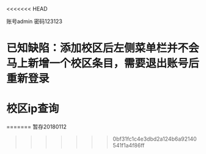 <<<<<<< HEAD

账号admin
密码123123

已知缺陷：添加校区后左侧菜单栏并不会马上新增一个校区条目，需要退出账号后重新登录
=======
# 校区ip查询


=======
暂存20180112
>>>>>>> 0bf31fc1c4e3dbd2a124b6a92140541f1a4f86ff
